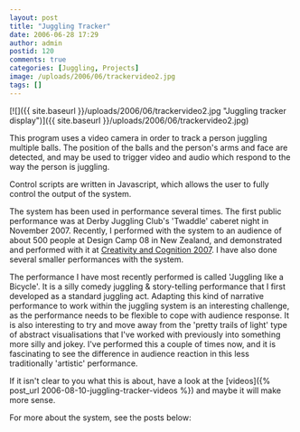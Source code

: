 ```yaml
---
layout: post
title: "Juggling Tracker"
date: 2006-06-28 17:29
author: admin
postid: 120
comments: true
categories: [Juggling, Projects]
image: /uploads/2006/06/trackervideo2.jpg
tags: []
---
```

[![]({{ site.baseurl }}/uploads/2006/06/trackervideo2.jpg "Juggling tracker display")]({{ site.baseurl }}/uploads/2006/06/trackervideo2.jpg)

This program uses a video camera in order to track a person juggling multiple balls. The position of the balls and the person's arms and face are detected, and may be used to trigger video and audio which respond to the way the person is juggling.

Control scripts are written in Javascript, which allows the user to fully control the output of the system.

The system has been used in performance several times. The first public performance was at Derby Juggling Club's 'Twaddle' caberet night in November 2007. Recently, I performed with the system to an audience of about 500 people at Design Camp 08 in New Zealand, and demonstrated and performed with it at [Creativity and Cognition 2007](http://www.cs.umd.edu/hcil/CC2007/). I have also done several smaller performances with the system.

The performance I have most recently performed is called 'Juggling like a Bicycle'. It is a silly comedy juggling & story-telling performance that I first developed as a standard juggling act. Adapting this kind of narrative performance to work within the juggling system is an interesting challenge, as the performance needs to be flexible to cope with audience response. It is also interesting to try and move away from the 'pretty trails of light' type of abstract visualisations that I've worked with previously into something more silly and jokey. I've performed this a couple of times now, and it is fascinating to see the difference in audience reaction in this less traditionally 'artistic' performance.

If it isn't clear to you what this is about, have a look at the [videos]({% post_url 2006-08-10-juggling-tracker-videos %}) and maybe it will make more sense.

For more about the system, see the posts below:

